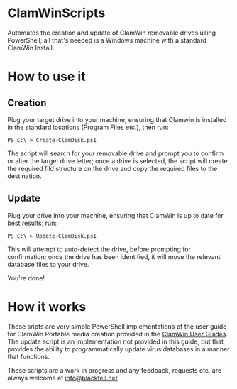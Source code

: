 # ClamWinScripts

Automates the creation and update of ClamWin removable drives using PowerShell; all that's needed is a Windows machine with a standard ClamWin Install. 

# How to use it

## Creation 

Plug your target drive into your machine, ensuring that Clamwin is installed in the standard locations (Program Files etc.), then run:

```
PS C:\ > Create-ClamDisk.ps1
```

The script will search for your removable drive and prompt you to confirm or alter the target drive letter; once a drive is selected, the script will create the required fild structure on the drive and copy the required files to the destination.

## Update

Plug your drive into your machine, ensuring that ClamWin is up to date for best results; run:

```
PS C:\ > Update-ClamDisk.ps1
```

This will attempt to auto-detect the drive, before prompting for confirmation; once the drive has been identified, it will  move the relevant database files to your drive. 

You're done!

# How it works

These sripts are very simple PowerShell implementations of the user guide for ClamWin Portable media creation provided in the [ClamWin User Guides](http://www.clamwin.com/content/view/118/89/). The update script is an implementation not provided in this guide, but that provides the ability to programmatically update virus databases in a manner that functions. 

These scripts are a work in progress and any feedback, requests etc. are always welcome at info@blackfell.net.
